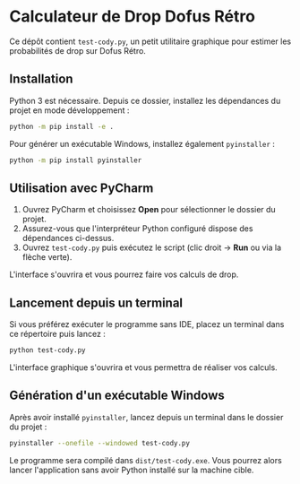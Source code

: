 # Calculateur de Drop Dofus Rétro

Ce dépôt contient `test-cody.py`, un petit utilitaire graphique pour estimer les probabilités de drop sur Dofus Rétro.

## Installation

Python 3 est nécessaire. Depuis ce dossier, installez les dépendances du projet en mode développement&nbsp;:

```bash
python -m pip install -e .
```

Pour générer un exécutable Windows, installez également `pyinstaller` :

```bash
python -m pip install pyinstaller
```

## Utilisation avec PyCharm

1. Ouvrez PyCharm et choisissez **Open** pour sélectionner le dossier du projet.
2. Assurez-vous que l'interpréteur Python configuré dispose des dépendances ci-dessus.
3. Ouvrez `test-cody.py` puis exécutez le script (clic droit &rarr; **Run** ou via la flèche verte).

L'interface s'ouvrira et vous pourrez faire vos calculs de drop.

## Lancement depuis un terminal

Si vous préférez exécuter le programme sans IDE, placez un terminal dans ce répertoire puis lancez :

```bash
python test-cody.py
```

L'interface graphique s'ouvrira et vous permettra de réaliser vos calculs.


## Génération d'un exécutable Windows

Après avoir installé `pyinstaller`, lancez depuis un terminal dans le dossier du projet :

```bash
pyinstaller --onefile --windowed test-cody.py
```

Le programme sera compilé dans `dist/test-cody.exe`. Vous pourrez alors lancer l'application sans avoir Python installé sur la machine cible.

